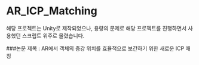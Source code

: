 # AR_ICP_Matching

해당 프로젝트는 Unity로 제작되었으나, 용량의 문제로 해당 프로젝트를 진행하면서 사용했던 스크립트 위주로 올렸습니다.

###논문 제목 : AR에서 객체의 증강 위치를 효율적으로 보간하기 위한 새로운 ICP 매칭

